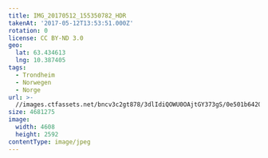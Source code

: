 ```yaml
---
title: IMG_20170512_155350782_HDR
takenAt: '2017-05-12T13:53:51.000Z'
rotation: 0
license: CC BY-ND 3.0
geo:
  lat: 63.434613
  lng: 10.387405
tags:
  - Trondheim
  - Norwegen
  - Norge
url: >-
  //images.ctfassets.net/bncv3c2gt878/3dlIdiQOWU0OAjtGY373gS/0e501b6420a6f1980831ee09981df87d/img_20170512_155350782_hdr_34650689405_o
size: 4681275
image:
  width: 4608
  height: 2592
contentType: image/jpeg
---
```


